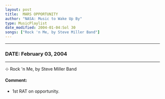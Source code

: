 ```yaml
---
layout: post
title:  MARS OPPORTUNITY
author: "NASA: Music to Wake Up By"
type: MusicPlaylist
date_modified: 2004-01-04:Sol 30
songs: ["Rock 'n Me, by Steve Miller Band"]
---
```


----
### DATE: February 03, 2004
----
⊹ Rock 'n Me, by Steve Miller Band

#### Comment:
* 1st RAT on opportunity.



<br/>
<center>
	<a target="_blank"
	   href="https://twitter.com/intent/tweet?hashtags=Space,NASA,Playlist,NASAWakeupCalls,SpaceProgram&text={{ page.author}}, '{{ page.songs.first }}' {{ page.title }}, {{ page.date | date: '%B %d, %Y' }}. {{ site.url }}{{ page.url }}&via=nasawakeupcalls"><i class="fab fa-twitter" alt="Tweet this page" style="font-size: 1.3em;"></i></a>
	&nbsp; 	<i class="fas fa-user-astronaut" style="font-size: 1.5em;"></i> &nbsp;
    <a type="amzn" search="'Rock 'n Me, by Steve Miller Band'" category="popular music">
    <i class="fab fa-amazon" style="font-size: 1.3em;"></i></a>
</center>
